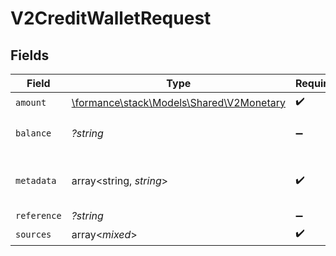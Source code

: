 # V2CreditWalletRequest


## Fields

| Field                                                                         | Type                                                                          | Required                                                                      | Description                                                                   |
| ----------------------------------------------------------------------------- | ----------------------------------------------------------------------------- | ----------------------------------------------------------------------------- | ----------------------------------------------------------------------------- |
| `amount`                                                                      | [\formance\stack\Models\Shared\V2Monetary](../../Models/Shared/V2Monetary.md) | :heavy_check_mark:                                                            | N/A                                                                           |
| `balance`                                                                     | *?string*                                                                     | :heavy_minus_sign:                                                            | The balance to credit                                                         |
| `metadata`                                                                    | array<string, *string*>                                                       | :heavy_check_mark:                                                            | Metadata associated with the wallet.                                          |
| `reference`                                                                   | *?string*                                                                     | :heavy_minus_sign:                                                            | N/A                                                                           |
| `sources`                                                                     | array<*mixed*>                                                                | :heavy_check_mark:                                                            | N/A                                                                           |